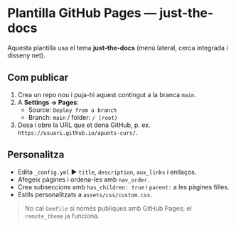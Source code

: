 # Plantilla GitHub Pages — just-the-docs

Aquesta plantilla usa el tema **just-the-docs** (menú lateral, cerca integrada i disseny net).

## Com publicar
1. Crea un repo nou i puja-hi aquest contingut a la branca `main`.
2. A **Settings → Pages**:
   - Source: `Deploy from a branch`
   - Branch: `main` / folder: `/ (root)`
3. Desa i obre la URL que et dona GitHub, p. ex. `https://usuari.github.io/apunts-curs/`.

## Personalitza
- Edita `_config.yml` ► `title`, `description`, `aux_links` i enllaços.
- Afegeix pàgines i ordena-les amb `nav_order`.
- Crea subseccions amb `has_children: true` i `parent:` a les pàgines filles.
- Estils personalitzats a `assets/css/custom.css`.

> No cal `Gemfile` si només publiques amb GitHub Pages; el `remote_theme` ja funciona.